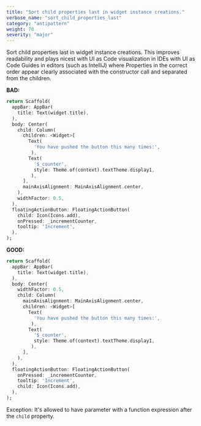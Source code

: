 ```yaml
---
title: "Sort child properties last in widget instance creations."
verbose_name: "sort_child_properties_last"
category: "antipattern"
weight: 70
severity: "major"
---
```

Sort child properties last in widget instance creations.  This improves
readability and plays nicest with UI as Code visualization in IDEs with UI as
Code Guides in editors (such as IntelliJ) where Properties in the correct order
appear clearly associated with the constructor call and separated from the
children.

**BAD:**
```dart
return Scaffold(
  appBar: AppBar(
    title: Text(widget.title),
  ),
  body: Center(
    child: Column(
      children: <Widget>[
        Text(
          'You have pushed the button this many times:',
         ),
        Text(
          '$_counter',
          style: Theme.of(context).textTheme.display1,
         ),
      ],
      mainAxisAlignment: MainAxisAlignment.center,
    ),
    widthFactor: 0.5,
  ),
  floatingActionButton: FloatingActionButton(
    child: Icon(Icons.add),
    onPressed: _incrementCounter,
    tooltip: 'Increment',
  ),
);
```

**GOOD:**
```dart
return Scaffold(
  appBar: AppBar(
    title: Text(widget.title),
  ),
  body: Center(
    widthFactor: 0.5,
    child: Column(
      mainAxisAlignment: MainAxisAlignment.center,
      children: <Widget>[
        Text(
          'You have pushed the button this many times:',
         ),
        Text(
          '$_counter',
          style: Theme.of(context).textTheme.display1,
         ),
      ],
    ),
  ),
  floatingActionButton: FloatingActionButton(
    onPressed: _incrementCounter,
    tooltip: 'Increment',
    child: Icon(Icons.add),
  ),
);
```

Exception: It's allowed to have parameter with a function expression after the
`child` property.
